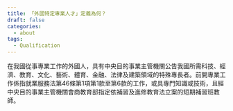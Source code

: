```yaml
---
title: 「外國特定專業人才」定義為何？
draft: false
categories:
  - about
tags:
  - Qualification
---
```

在我國從事專業工作的外國人，具有中央目的事業主管機關公告我國所需科技、經濟、教育、文化、藝術、體育、金融、法律及建築領域的特殊專長者。前開專業工作係指就業服務法第46條第1項第1款至第6款的工作，或具專門知識或技術，且經中央目的事業主管機關會商教育部指定依補習及進修教育法立案的短期補習班教師。